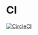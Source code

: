 # CI

[![CircleCI](https://circleci.com/gh/openwrt-dev/ci/tree/openwrt-18.06.svg?style=svg)](https://circleci.com/gh/openwrt-dev/ci/tree/openwrt-18.06)
